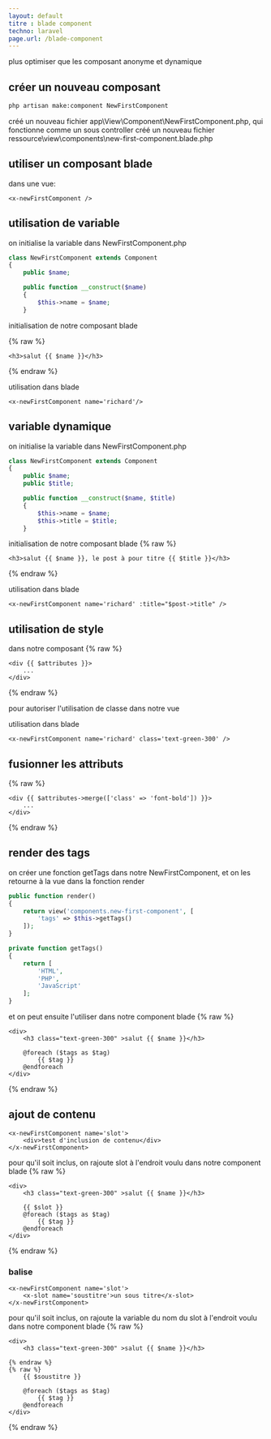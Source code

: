 ```yaml
---
layout: default
titre : blade component
techno: laravel
page.url: /blade-component
---
```


plus optimiser que les composant anonyme et dynamique

## créer un nouveau composant
```bash
php artisan make:component NewFirstComponent
```

créé un nouveau fichier app\View\Component\NewFirstComponent.php, qui fonctionne comme un sous controller
créé un nouveau fichier ressource\view\components\new-first-component.blade.php

## utiliser un composant blade

dans une vue:
```twig
<x-newFirstComponent />
```

## utilisation de variable
on initialise la variable dans NewFirstComponent.php
```php
class NewFirstComponent extends Component
{
    public $name;

    public function __construct($name)
    {
        $this->name = $name;
    }
```

initialisation de notre composant blade

{% raw %}
```twig
<h3>salut {{ $name }}</h3>
```
{% endraw %}

utilisation dans blade
```twig
<x-newFirstComponent name='richard'/>
```

## variable dynamique

on initialise la variable dans NewFirstComponent.php
```php
class NewFirstComponent extends Component
{
    public $name;
    public $title;

    public function __construct($name, $title)
    {
        $this->name = $name;
        $this->title = $title;
    }
```

initialisation de notre composant blade
{% raw %}
```twig
<h3>salut {{ $name }}, le post à pour titre {{ $title }}</h3>
```
{% endraw %}

utilisation dans blade
```twig
<x-newFirstComponent name='richard' :title="$post->title" />
```

## utilisation de style
dans notre composant
{% raw %}
```twig
<div {{ $attributes }}>
    ...
</div>
```
{% endraw %}

pour autoriser l'utilisation de classe dans notre vue

utilisation dans blade
```twig
<x-newFirstComponent name='richard' class='text-green-300' />
```

## fusionner les attributs

{% raw %}
```twig
<div {{ $attributes->merge(['class' => 'font-bold']) }}>
    ...
</div>
```
{% endraw %}

## render des tags

on créer une fonction getTags dans notre NewFirstComponent, et on les retourne à la vue dans la fonction render
```php
public function render()
{
    return view('components.new-first-component', [
        'tags' => $this->getTags()
    ]);
}

private function getTags()
{
    return [
        'HTML',
        'PHP',
        'JavaScript'
    ];
}
```

et on peut ensuite l'utiliser dans notre component blade
{% raw %}
```twig
<div>
    <h3 class="text-green-300" >salut {{ $name }}</h3>

    @foreach ($tags as $tag)
        {{ $tag }}
    @endforeach
</div>
```
{% endraw %}

## ajout de contenu

```twig
<x-newFirstComponent name='slot'>
    <div>test d'inclusion de contenu</div>
</x-newFirstComponent>
```

pour qu'il soit inclus, on rajoute slot à l'endroit voulu dans notre component blade
{% raw %}
```twig
<div>
    <h3 class="text-green-300" >salut {{ $name }}</h3>

    {{ $slot }}
    @foreach ($tags as $tag)
        {{ $tag }}
    @endforeach
</div>
```
{% endraw %}

### balise <x-slot>

```twig
<x-newFirstComponent name='slot'>
    <x-slot name='soustitre'>un sous titre</x-slot>
</x-newFirstComponent>
```

pour qu'il soit inclus, on rajoute la variable du nom du slot à l'endroit voulu dans notre component blade
{% raw %}
```twig
<div>
    <h3 class="text-green-300" >salut {{ $name }}</h3>

{% endraw %}
{% raw %}
    {{ $soustitre }}

    @foreach ($tags as $tag)
        {{ $tag }}
    @endforeach
</div>
```
{% endraw %}